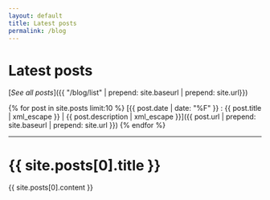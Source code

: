 ```yaml
---
layout: default
title: Latest posts
permalink: /blog
---
```


# Latest posts

[*See all posts*]({{ "/blog/list" | prepend: site.baseurl | prepend: site.url}})

{% for post in site.posts limit:10 %}
[{{ post.date | date: "%F" }} : {{ post.title | xml_escape }} \| {{ post.description | xml_escape }}]({{ post.url | prepend: site.baseurl | prepend: site.url }})
{% endfor %}

---

# {{ site.posts[0].title }}

{{ site.posts[0].content }}
